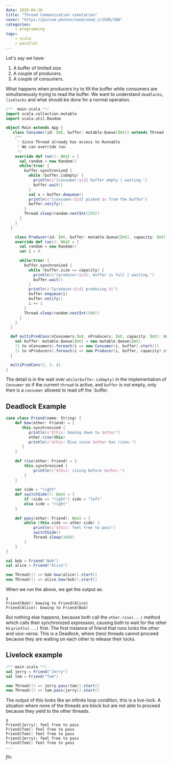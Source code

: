 ```yaml
---
date: 2020-04-20
title: "Thread Communication simulation"
cover: "https://picsum.photos/seed/seed_n/1500/300"
categories:
    - programming
tags:
    - scala
    - parallel
---
```

Let's say we have: 

1. A buffer of limited size.
2. A couple of producers.
3. A couple of consumers.

What happens when producers try to fill the buffer while consumers are simultaneously trying to read the buffer. We want to understand `deadlocks`, `livelocks` and what should be done for a normal operation.

```scala
/**  main.scala **/
import scala.collection.mutable
import scala.util.Random

object Main extends App {
   class Consumer(id: Int, buffer: mutable.Queue[Int]) extends Thread {
    /**
     * Since Thread already has access to Runnable
     * We can override run.
     */
    override def run(): Unit = {
      val random = new Random()
      while(true) {
        buffer.synchronized {
          while (buffer.isEmpty) {
            println(s"[consumer:$id] buffer empty | waiting.")
            buffer.wait()
          }
          val x = buffer.dequeue()
          println(s"[consumer:$id] picked $x from the buffer")
          buffer.notify()
        }
        Thread.sleep(random.nextInt(250))
      }
    }
  }

    class Producer(id: Int, buffer: mutable.Queue[Int], capacity: Int) extends Thread {
    override def run(): Unit = {
      val random = new Random()
      var i = 0

      while(true) {
        buffer.synchronized {
          while (buffer.size == capacity) {
            println(s"[producer:$id]: buffer is full | waiting.")
            buffer.wait()
          }
          println(s"[producer:$id] producing $i")
          buffer.enqueue(i)
          buffer.notify()
          i += 1
        }
        Thread.sleep(random.nextInt(500))
      }
    }
  }

  def multiProdCons(nConsumers:Int, nProducers: Int, capacity: Int): Unit = {
    val buffer: mutable.Queue[Int] = new mutable.Queue[Int]
    (1 to nConsumers).foreach(i => new Consumer(i, buffer).start())
    (1 to nProducers).foreach(i => new Producer(i, buffer, capacity).start())
  }

  multiProdCons(3, 3, 4)
}

```

The detail is in the wait over `while(buffer.isEmpty)` in the implementation of `Consumer` so if the current `thread` is active, and `buffer` is not empty, only then is a `consumer` allowed to read off the `buffer.

## Deadlock Example

```scala
case class Friend(name: String) {
    def bow(other: Friend) = {
       this.synchronized {
          println(s"$this: bowing down to $other")
          other.rise(this)
          println(s"$this: Rise since $other has risen.")
       }
    }
    
    def rise(other: Friend) = {
        this.synchronized {
            println(s"$this: rising before $other.")
        }
    }
    
    var side = "right"
    def switchSide(): Unit = {
        if (side == "right") side = "left"
        else side = "right"
    }
    
    def pass(other: Friend): Unit = {
        while (this.side == other.side) {
            println(s"$this: feel free to pass")
            switchSide()
            Thread.sleep(1000)
        }
    }
}

val bob = Friend("Bob")
val alice = Friend("Alice")

new Thread(() => bob.bow(alice)).start()
new Thread(() => alice.bow(bob)).start()
```
When we run the above, we get the output as:

```shell
$
Friend(Bob): bowing to Friend(Alice)
Friend(Alice): bowing to Friend(Bob)
```
But nothing else happens, because both call the `other.rise(...)` method which calls their synchronized expression, causing both to wait for the other to `println(...)` first. The first instance of friend that runs locks the other and _vice-versa_. This is a Deadlock, where (two) threads cannot proceed because they are waiting on each other to release their locks.

## Livelock example

```scala
/** main.scala **/
val jerry = Friend("Jerry")
val tom = Friend("Tom")

new Thread(() => jerry.pass(tom)).start()
new Thread(() => tom.pass(jerry)).start()
```
The output of this looks like an infinite loop condition, this is a live-lock. A situation where none of the threads are block but are not able to proceed because they yield to the other threads.
```shell
$
Friend(Jerry): feel free to pass
Friend(Tom): feel free to pass
Friend(Tom): feel free to pass
Friend(Jerry): feel free to pass
Friend(Tom): feel free to pass
...
```
_fin._

